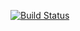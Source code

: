 
[![Build Status](https://travis-ci.com/ClaudiaJensen/travisGettingStarted.svg?branch=master)](https://travis-ci.com/ClaudiaJensen/travisGettingStarted)
